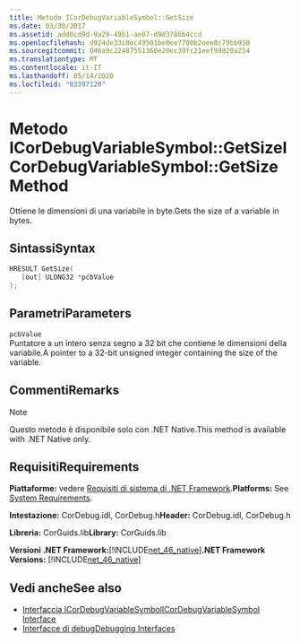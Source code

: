 ```yaml
---
title: Metodo ICorDebugVariableSymbol::GetSize
ms.date: 03/30/2017
ms.assetid: add0cd9d-9a29-49b1-ae07-d9d3786b4ccd
ms.openlocfilehash: d924de33c8ec49501be0ee7700b2eee8c79bb950
ms.sourcegitcommit: 046a9c22487551360e20ec39fc21eef99820a254
ms.translationtype: MT
ms.contentlocale: it-IT
ms.lasthandoff: 05/14/2020
ms.locfileid: "83397120"
---
```

# <a name="icordebugvariablesymbolgetsize-method"></a><span data-ttu-id="e106b-102">Metodo ICorDebugVariableSymbol::GetSize</span><span class="sxs-lookup"><span data-stu-id="e106b-102">ICorDebugVariableSymbol::GetSize Method</span></span>
<span data-ttu-id="e106b-103">Ottiene le dimensioni di una variabile in byte.</span><span class="sxs-lookup"><span data-stu-id="e106b-103">Gets the size of a variable in bytes.</span></span>  
  
## <a name="syntax"></a><span data-ttu-id="e106b-104">Sintassi</span><span class="sxs-lookup"><span data-stu-id="e106b-104">Syntax</span></span>  
  
```cpp  
HRESULT GetSize(  
   [out] ULONG32 *pcbValue  
);  
```  
  
## <a name="parameters"></a><span data-ttu-id="e106b-105">Parametri</span><span class="sxs-lookup"><span data-stu-id="e106b-105">Parameters</span></span>  
 `pcbValue`  
 <span data-ttu-id="e106b-106">Puntatore a un intero senza segno a 32 bit che contiene le dimensioni della variabile.</span><span class="sxs-lookup"><span data-stu-id="e106b-106">A pointer to a 32-bit unsigned integer containing the size of the variable.</span></span>  
  
## <a name="remarks"></a><span data-ttu-id="e106b-107">Commenti</span><span class="sxs-lookup"><span data-stu-id="e106b-107">Remarks</span></span>  
  
> [!NOTE]
> <span data-ttu-id="e106b-108">Questo metodo è disponibile solo con .NET Native.</span><span class="sxs-lookup"><span data-stu-id="e106b-108">This method is available with .NET Native only.</span></span>  
  
## <a name="requirements"></a><span data-ttu-id="e106b-109">Requisiti</span><span class="sxs-lookup"><span data-stu-id="e106b-109">Requirements</span></span>  
 <span data-ttu-id="e106b-110">**Piattaforme:** vedere [Requisiti di sistema di .NET Framework](../../get-started/system-requirements.md).</span><span class="sxs-lookup"><span data-stu-id="e106b-110">**Platforms:** See [System Requirements](../../get-started/system-requirements.md).</span></span>  
  
 <span data-ttu-id="e106b-111">**Intestazione:** CorDebug.idl, CorDebug.h</span><span class="sxs-lookup"><span data-stu-id="e106b-111">**Header:** CorDebug.idl, CorDebug.h</span></span>  
  
 <span data-ttu-id="e106b-112">**Libreria:** CorGuids.lib</span><span class="sxs-lookup"><span data-stu-id="e106b-112">**Library:** CorGuids.lib</span></span>  
  
 <span data-ttu-id="e106b-113">**Versioni .NET Framework:**[!INCLUDE[net_46_native](../../../../includes/net-46-native-md.md)]</span><span class="sxs-lookup"><span data-stu-id="e106b-113">**.NET Framework Versions:** [!INCLUDE[net_46_native](../../../../includes/net-46-native-md.md)]</span></span>  
  
## <a name="see-also"></a><span data-ttu-id="e106b-114">Vedi anche</span><span class="sxs-lookup"><span data-stu-id="e106b-114">See also</span></span>

- [<span data-ttu-id="e106b-115">Interfaccia ICorDebugVariableSymbol</span><span class="sxs-lookup"><span data-stu-id="e106b-115">ICorDebugVariableSymbol Interface</span></span>](icordebugvariablesymbol-interface.md)
- [<span data-ttu-id="e106b-116">Interfacce di debug</span><span class="sxs-lookup"><span data-stu-id="e106b-116">Debugging Interfaces</span></span>](debugging-interfaces.md)
